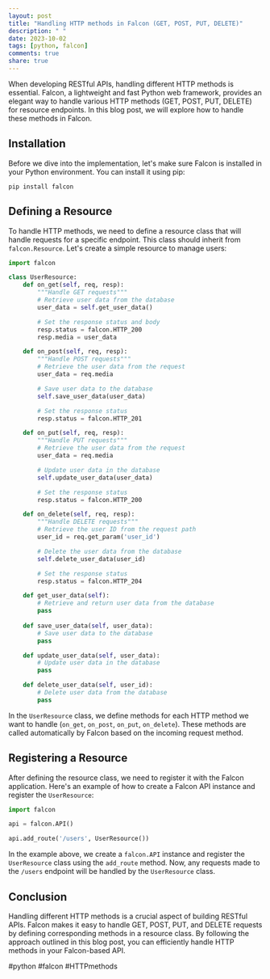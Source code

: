 ```yaml
---
layout: post
title: "Handling HTTP methods in Falcon (GET, POST, PUT, DELETE)"
description: " "
date: 2023-10-02
tags: [python, falcon]
comments: true
share: true
---
```


When developing RESTful APIs, handling different HTTP methods is essential. Falcon, a lightweight and fast Python web framework, provides an elegant way to handle various HTTP methods (GET, POST, PUT, DELETE) for resource endpoints. In this blog post, we will explore how to handle these methods in Falcon.

## Installation

Before we dive into the implementation, let's make sure Falcon is installed in your Python environment. You can install it using pip:

```
pip install falcon
```

## Defining a Resource

To handle HTTP methods, we need to define a resource class that will handle requests for a specific endpoint. This class should inherit from `falcon.Resource`. Let's create a simple resource to manage users:

```python
import falcon

class UserResource:
    def on_get(self, req, resp):
        """Handle GET requests"""
        # Retrieve user data from the database
        user_data = self.get_user_data()

        # Set the response status and body
        resp.status = falcon.HTTP_200
        resp.media = user_data

    def on_post(self, req, resp):
        """Handle POST requests"""
        # Retrieve the user data from the request
        user_data = req.media

        # Save user data to the database
        self.save_user_data(user_data)

        # Set the response status
        resp.status = falcon.HTTP_201

    def on_put(self, req, resp):
        """Handle PUT requests"""
        # Retrieve the user data from the request
        user_data = req.media

        # Update user data in the database
        self.update_user_data(user_data)

        # Set the response status
        resp.status = falcon.HTTP_200

    def on_delete(self, req, resp):
        """Handle DELETE requests"""
        # Retrieve the user ID from the request path
        user_id = req.get_param('user_id')

        # Delete the user data from the database
        self.delete_user_data(user_id)

        # Set the response status
        resp.status = falcon.HTTP_204

    def get_user_data(self):
        # Retrieve and return user data from the database
        pass
    
    def save_user_data(self, user_data):
        # Save user data to the database
        pass

    def update_user_data(self, user_data):
        # Update user data in the database
        pass

    def delete_user_data(self, user_id):
        # Delete user data from the database
        pass
```

In the `UserResource` class, we define methods for each HTTP method we want to handle (`on_get`, `on_post`, `on_put`, `on_delete`). These methods are called automatically by Falcon based on the incoming request method.

## Registering a Resource

After defining the resource class, we need to register it with the Falcon application. Here's an example of how to create a Falcon API instance and register the `UserResource`:

```python
import falcon

api = falcon.API()

api.add_route('/users', UserResource())
```

In the example above, we create a `falcon.API` instance and register the `UserResource` class using the `add_route` method. Now, any requests made to the `/users` endpoint will be handled by the `UserResource` class.

## Conclusion

Handling different HTTP methods is a crucial aspect of building RESTful APIs. Falcon makes it easy to handle GET, POST, PUT, and DELETE requests by defining corresponding methods in a resource class. By following the approach outlined in this blog post, you can efficiently handle HTTP methods in your Falcon-based API.

#python #falcon #HTTPmethods